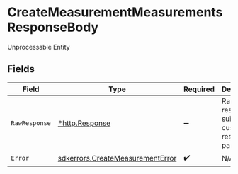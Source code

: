 # CreateMeasurementMeasurementsResponseBody

Unprocessable Entity


## Fields

| Field                                                                             | Type                                                                              | Required                                                                          | Description                                                                       |
| --------------------------------------------------------------------------------- | --------------------------------------------------------------------------------- | --------------------------------------------------------------------------------- | --------------------------------------------------------------------------------- |
| `RawResponse`                                                                     | [*http.Response](https://pkg.go.dev/net/http#Response)                            | :heavy_minus_sign:                                                                | Raw HTTP response; suitable for custom response parsing                           |
| `Error`                                                                           | [sdkerrors.CreateMeasurementError](../../models/errors/createmeasurementerror.md) | :heavy_check_mark:                                                                | N/A                                                                               |